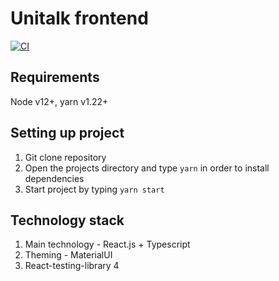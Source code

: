 # Unitalk frontend
[![CI](https://github.com/UniTalk-app/UniTalk-frontend/actions/workflows/main.yml/badge.svg?branch=master)](https://github.com/UniTalk-app/UniTalk-frontend/actions/workflows/main.yml)

## Requirements

Node v12+, yarn v1.22+
## Setting up project
1. Git clone repository
2. Open the projects directory and type `yarn` in order to install dependencies
3. Start project by typing `yarn start`


## Technology stack

1. Main technology - React.js + Typescript
2. Theming - MaterialUI
3. React-testing-library
4
